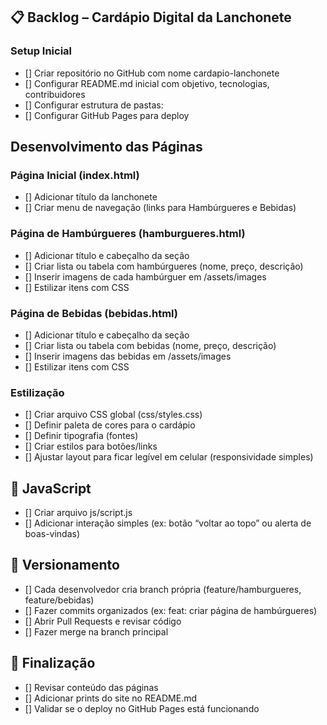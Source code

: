 ## 📋 Backlog – Cardápio Digital da Lanchonete
### Setup Inicial

- [] Criar repositório no GitHub com nome cardapio-lanchonete
- [] Configurar README.md inicial com objetivo, tecnologias, contribuidores
- [] Configurar estrutura de pastas:
- [] Configurar GitHub Pages para deploy

## Desenvolvimento das Páginas

### Página Inicial (index.html)

- [] Adicionar título da lanchonete
- [] Criar menu de navegação (links para Hambúrgueres e Bebidas)

### Página de Hambúrgueres (hamburgueres.html)

- [] Adicionar título e cabeçalho da seção
- [] Criar lista ou tabela com hambúrgueres (nome, preço, descrição)
- [] Inserir imagens de cada hambúrguer em /assets/images
- [] Estilizar itens com CSS

### Página de Bebidas (bebidas.html)

- [] Adicionar título e cabeçalho da seção
- [] Criar lista ou tabela com bebidas (nome, preço, descrição)
- [] Inserir imagens das bebidas em /assets/images
- [] Estilizar itens com CSS

### Estilização

- [] Criar arquivo CSS global (css/styles.css)
- [] Definir paleta de cores para o cardápio
- [] Definir tipografia (fontes)
- [] Criar estilos para botões/links
- [] Ajustar layout para ficar legível em celular (responsividade simples)

## 🔹 JavaScript

- [] Criar arquivo js/script.js
- [] Adicionar interação simples (ex: botão “voltar ao topo” ou alerta de boas-vindas)

## 🔹 Versionamento

- [] Cada desenvolvedor cria branch própria (feature/hamburgueres, feature/bebidas)
- [] Fazer commits organizados (ex: feat: criar página de hambúrgueres)
- [] Abrir Pull Requests e revisar código
- [] Fazer merge na branch principal

## 🔹 Finalização

- [] Revisar conteúdo das páginas
- [] Adicionar prints do site no README.md
- [] Validar se o deploy no GitHub Pages está funcionando

